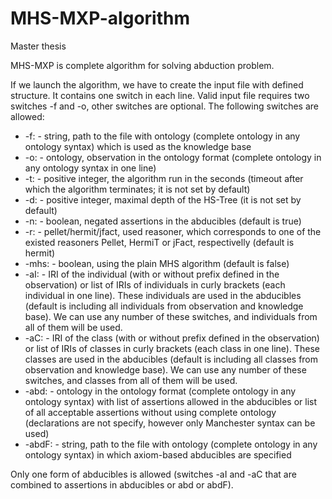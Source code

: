 # MHS-MXP-algorithm
Master thesis

MHS-MXP is complete algorithm for solving abduction problem.

If we launch the algorithm, we have to create the input file with defined structure. It contains one switch in each line. Valid input file requires two switches -f and -o, other switches are optional. The following switches are allowed:
* -f: - string, path to the file with ontology (complete ontology in any ontology syntax) which is used as the knowledge base
* -o: - ontology, observation in the ontology format (complete ontology in any ontology syntax in one line)
* -t: - positive integer, the algorithm run in the seconds (timeout after which the algorithm terminates; it is not set by default)
* -d: - positive integer, maximal depth of the HS-Tree (it is not set by default) 
* -n: - boolean, negated assertions in the abducibles (default is true)
* -r: - pellet/hermit/jfact, used reasoner, which corresponds to one of the existed reasoners Pellet, HermiT or jFact, respectivelly (default is hermit)
* -mhs: - boolean, using the plain MHS algorithm (default is false)
* -aI: - IRI of the individual (with or without prefix defined in the observation) or list of IRIs of individuals in curly brackets (each individual in one line). These individuals are used in the abducibles (default is including all individuals from observation and knowledge base). We can use any number of these switches, and individuals from all of them will be used.
* -aC: - IRI of the class (with or without prefix defined in the observation) or list of IRIs of classes in curly brackets (each class in one line). These classes are used in the abducibles (default is including all classes from observation and knowledge base). We can use any number of these switches, and classes from all of them will be used.
* -abd: - ontology in the ontology format (complete ontology in any ontology syntax) with list of assertions allowed in the abducibles or list of all acceptable assertions without using complete ontology (declarations are not specify, however only Manchester syntax can be used)
* -abdF: - string, path to the file with ontology (complete ontology in any ontology syntax) in which axiom-based abducibles are specified

Only one form of abducibles is allowed (switches -aI and -aC that are combined to assertions in abducibles or abd or abdF).

